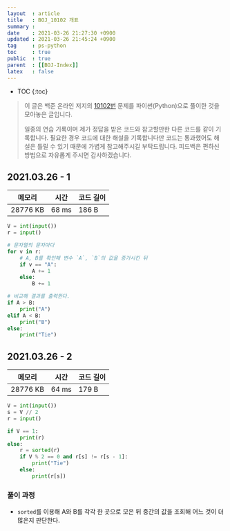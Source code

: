 ```yaml
---
layout  : article
title   : BOJ_10102 개표
summary : 
date    : 2021-03-26 21:27:30 +0900
updated : 2021-03-26 21:45:24 +0900
tag     : ps-python
toc     : true
public  : true
parent  : [[BOJ-Index]]
latex   : false
---
```

* TOC
{:toc}

>이 글은 백준 온라인 저지의 [10102번](https://www.acmicpc.net/problem/10102) 문제를 파이썬(Python)으로 풀이한 것을 모아놓은 글입니다.
>
> 일종의 연습 기록이며 제가 정답을 받은 코드와 참고할만한 다른 코드를 같이 기록합니다. 필요한 경우 코드에 대한 해설을 기록합니다만 코드는 통과했어도 해설은 틀릴 수 있기 때문에 가볍게 참고해주시길 부탁드립니다. 피드백은 편하신 방법으로 자유롭게 주시면 감사하겠습니다.

## 2021.03.26 - 1

| 메모리    | 시간  | 코드 길이 |
| --------- | ----- | --------- |
| 28776 KB  | 68 ms | 186 B     |

```python
V = int(input())
r = input()

# 문자열의 문자마다 
for v in r:
    # A, B를 확인해 변수 `A`, `B`의 값을 증가시킨 뒤 
    if v == "A":
        A += 1
    else:
        B += 1

# 비교해 결과를 출력한다.
if A > B:
    print("A")
elif A < B:
    print("B")
else:
    print("Tie")
```

## 2021.03.26 - 2

| 메모리    | 시간  | 코드 길이 |
| --------- | ----- | --------- |
| 28776 KB  | 64 ms | 179 B     |

```python
V = int(input())
s = V // 2
r = input()

if V == 1:
    print(r)
else:
    r = sorted(r)
    if V % 2 == 0 and r[s] != r[s - 1]:
        print("Tie")
    else:
        print(r[s])
```

### 풀이 과정

* `sorted`를 이용해 A와 B를 각각 한 곳으로 모은 뒤 중간의 값을 조회해 어느 것이 더 많은지 판단한다.

